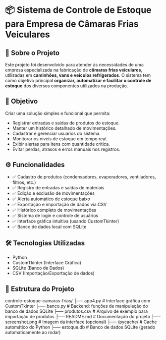 # 📦 Sistema de Controle de Estoque para Empresa de Câmaras Frias Veiculares

## 📌 Sobre o Projeto

Este projeto foi desenvolvido para atender às necessidades de uma empresa especializada na fabricação de **câmaras frias veiculares**, utilizadas em **caminhões, vans e veículos refrigerados**. O sistema tem como objetivo principal **organizar, automatizar e facilitar o controle de estoque** dos diversos componentes utilizados na produção.

## 🎯 Objetivo

Criar uma solução simples e funcional que permita:

- Registrar entradas e saídas de produtos do estoque.
- Manter um histórico detalhado de movimentações.
- Cadastrar e gerenciar usuários do sistema.
- Monitorar os níveis de estoque em tempo real.
- Exibir alertas para itens com quantidade crítica.
- Evitar perdas, atrasos e erros manuais nos registros.

## ⚙️ Funcionalidades

- ✅ Cadastro de produtos (condensadores, evaporadores, ventiladores, filtros, etc.)
- ✅ Registro de entradas e saídas de materiais
- ✅ Edição e exclusão de movimentações
- ✅ Alerta automático de estoque baixo
- ✅ Exportação e importação de dados via CSV
- ✅ Histórico completo de movimentações
- ✅ Sistema de login e controle de usuários
- ✅ Interface gráfica intuitiva (usando CustomTkinter)
- ✅ Banco de dados local com SQLite

## 🛠️ Tecnologias Utilizadas

- Python
- CustomTkinter (Interface Gráfica)
- SQLite (Banco de Dados)
- CSV (Importação/Exportação de dados)

## 🧱 Estrutura do Projeto

controle-estoque-camaras-frias/
├── app4.py # Interface gráfica com CustomTkinter
├── banco.py # Backend: funções de manipulação do banco de dados SQLite
├── produtos.csv # Arquivo de exemplo para importação de produtos
├── README.md # Documentação do projeto
├── screenshot.png # Imagem da interface (opcional)
├── /pycache/ # Cache automático do Python
├── estoque.db # Banco de dados SQLite (gerado automaticamente ao rodar)

